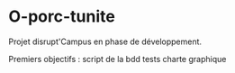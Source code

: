 # O-porc-tunite

Projet disrupt'Campus en phase de développement.

Premiers objectifs :
script de la bdd
tests
charte graphique
